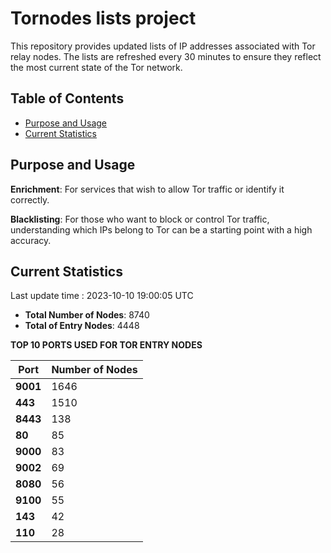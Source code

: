 # Tornodes lists project

This repository provides updated lists of IP addresses associated with Tor relay nodes. The lists are refreshed every 30 minutes to ensure they reflect the most current state of the Tor network.

## Table of Contents

- [Purpose and Usage](#purpose-and-usage)
- [Current Statistics](#current-statistics)


## Purpose and Usage

**Enrichment**: For services that wish to allow Tor traffic or identify it correctly.

**Blacklisting**: For those who want to block or control Tor traffic, understanding which IPs belong to Tor can be a starting point with a high accuracy.

## Current Statistics

Last update time : 2023-10-10 19:00:05 UTC

- **Total Number of Nodes**: 8740
- **Total of Entry Nodes**: 4448

**TOP 10 PORTS USED FOR TOR ENTRY NODES**

| **Port** | **Number of Nodes** |
|------|-----------------|
| **9001**   | 1646  |
| **443**   | 1510  |
| **8443**   | 138  |
| **80**   | 85  |
| **9000**   | 83  |
| **9002**   | 69  |
| **8080**   | 56  |
| **9100**   | 55  |
| **143**   | 42  |
| **110**   | 28  |

